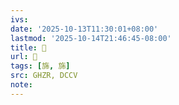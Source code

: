 ```yaml
---
ivs:
date: '2025-10-13T11:30:01+08:00'
lastmod: '2025-10-14T21:46:45-08:00'
title: 󰤅
url: 󰤅
tags: [旆, 旆]
src: GHZR, DCCV
note:
---
```


